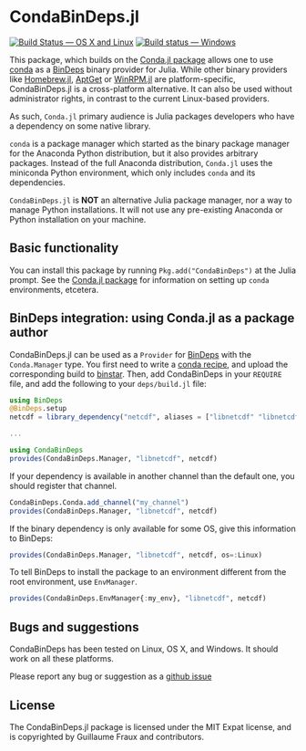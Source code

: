 # CondaBinDeps.jl

[![Build Status — OS X and Linux](https://travis-ci.org/JuliaPackaging/CondaBinDeps.jl.svg?branch=master)](https://travis-ci.org/JuliaPackaging/CondaBinDeps.jl)
[![Build status — Windows](https://ci.appveyor.com/api/projects/status/utfqcbtfjm385xwb?svg=true)](https://ci.appveyor.com/project/StevenGJohnson/condabindeps-jl)

This package, which builds on the [Conda.jl package](https://github.com/JuliaPy/Conda.jl) allows one to use [conda](http://conda.pydata.org/) as a [BinDeps](https://github.com/JuliaPackaging/BinDeps.jl) binary
provider for Julia. While other binary providers like
[Homebrew.jl](https://github.com/JuliaLang/Homebrew.jl),
[AptGet](https://en.wikipedia.org/wiki/Advanced_Packaging_Tool#apt-get) or
[WinRPM.jl](https://github.com/JuliaLang/WinRPM.jl) are platform-specific,
CondaBinDeps.jl is a cross-platform alternative. It can also be used without
administrator rights, in contrast to the current Linux-based providers.

As such, `Conda.jl` primary audience is Julia packages developers who have a dependency on  some native library.

`conda` is a package manager which started as the binary package manager for the
Anaconda Python distribution, but it also provides arbitrary packages. Instead
of the full Anaconda distribution, `Conda.jl` uses the miniconda Python
environment, which only includes `conda` and its dependencies.

`CondaBinDeps.jl` is **NOT** an alternative Julia package manager, nor a way to manage
Python installations. It will not use any pre-existing Anaconda or Python
installation on  your machine.

## Basic functionality

You can install this package by running `Pkg.add("CondaBinDeps")` at the Julia prompt.  See the [Conda.jl package](https://github.com/JuliaPy/Conda.jl) for information on setting
up `conda` environments, etcetera.

## BinDeps integration: using Conda.jl as a package author

CondaBinDeps.jl can be used as a `Provider` for
[BinDeps](https://github.com/JuliaPackaging/BinDeps.jl) with the `Conda.Manager`
type. You first need to write a [conda
recipe](http://conda.pydata.org/docs/building/recipe.html), and upload the
corresponding build to [binstar](https://binstar.org/). Then, add CondaBinDeps in your
`REQUIRE` file, and add the following to your `deps/build.jl` file:

```julia
using BinDeps
@BinDeps.setup
netcdf = library_dependency("netcdf", aliases = ["libnetcdf" "libnetcdf4"])

...

using CondaBinDeps
provides(CondaBinDeps.Manager, "libnetcdf", netcdf)
```

If your dependency is available in another channel than the default one, you
should register that channel.

```julia
CondaBinDeps.Conda.add_channel("my_channel")
provides(CondaBinDeps.Manager, "libnetcdf", netcdf)
```

If the binary dependency is only available for some OS, give this information to
BinDeps:

```julia
provides(CondaBinDeps.Manager, "libnetcdf", netcdf, os=:Linux)
```

To tell BinDeps to install the package to an environment different from the
root environment, use `EnvManager`.

```julia
provides(CondaBinDeps.EnvManager{:my_env}, "libnetcdf", netcdf)
```

## Bugs and suggestions

CondaBinDeps has been tested on Linux, OS X, and Windows. It should work on all these
platforms.

Please report any bug or suggestion as a
[github issue](https://github.com/JuliaPackaging/CondaBinDeps.jl/issues)

## License

The CondaBinDeps.jl package is licensed under the MIT Expat license, and is copyrighted
by Guillaume Fraux and contributors.
